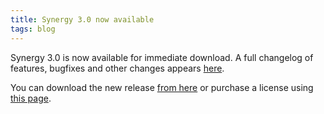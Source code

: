 ```yaml
---
title: Synergy 3.0 now available
tags: blog
---
```


Synergy 3.0 is now available for immediate download. A full changelog of features, bugfixes and other changes appears [here](http://wincent.dev/a/products/synergy-classic/history/).

You can download the new release [from here](http://wincent.dev/download.php?item=Synergy.dmg) or purchase a license using [this page](https://wincent.dev/a/products/synergy-classic/purchase/).
